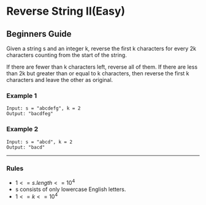 # Reverse String II(Easy)

## Beginners Guide

Given a string s and an integer k, reverse the first k characters for every 2k characters counting from the start of the string.

If there are fewer than k characters left, reverse all of them. If there are less than 2k but greater than or equal to k characters, then reverse the first k characters and leave the other as original.

### Example 1

```go=
Input: s = "abcdefg", k = 2
Output: "bacdfeg"
```

### Example 2

```go=
Input: s = "abcd", k = 2
Output: "bacd"
```

---

### Rules

* $1 <= s.length <= 10^4$
* s consists of only lowercase English letters.
* $1 <= k <= 10^4$
